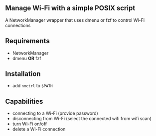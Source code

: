 ## Manage Wi-Fi with a simple POSIX script
A NetworkManager wrapper that uses dmenu or fzf to control Wi-Fi connections

## Requirements
- NetworkManager
- dmenu **OR** fzf

## Installation
- add `nmctrl` to `$PATH`

## Capabilities
- connecting to a Wi-Fi (provide password)
- disconnecting from Wi-Fi (select the connected wifi from wifi scan)
- turn Wi-Fi on/off
- delete a Wi-Fi connection

